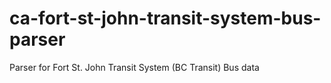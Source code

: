 ca-fort-st-john-transit-system-bus-parser
=========================================

Parser for Fort St. John Transit System (BC Transit) Bus data
